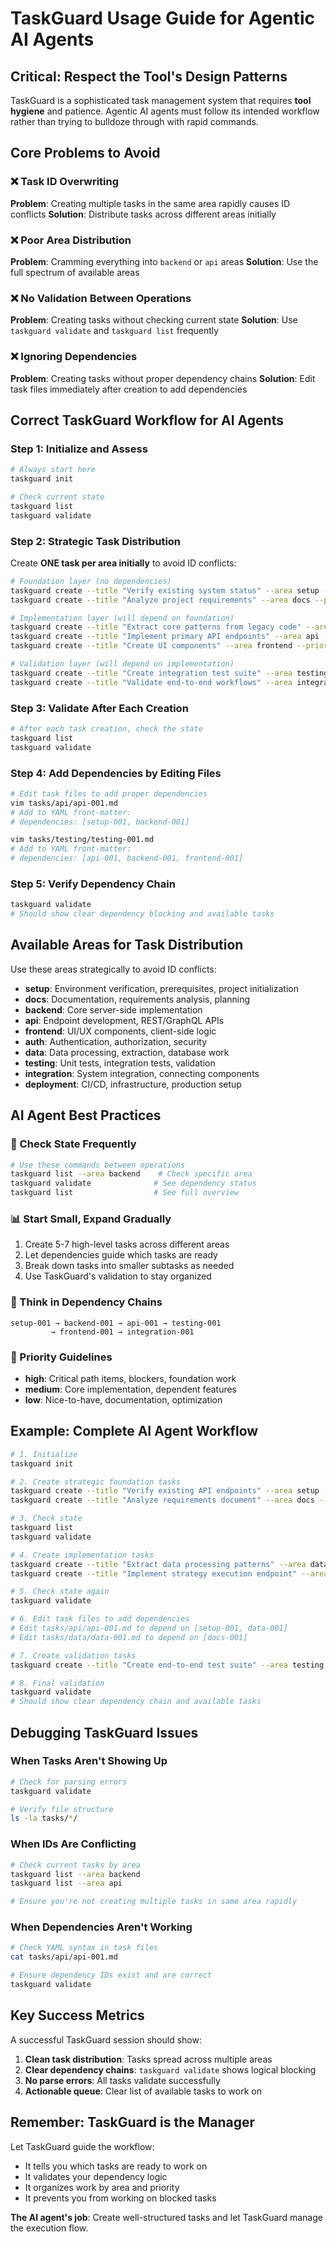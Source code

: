# TaskGuard Usage Guide for Agentic AI Agents

## Critical: Respect the Tool's Design Patterns

TaskGuard is a sophisticated task management system that requires **tool hygiene** and patience. Agentic AI agents must follow its intended workflow rather than trying to bulldoze through with rapid commands.

## Core Problems to Avoid

### ❌ Task ID Overwriting
**Problem**: Creating multiple tasks in the same area rapidly causes ID conflicts
**Solution**: Distribute tasks across different areas initially

### ❌ Poor Area Distribution
**Problem**: Cramming everything into `backend` or `api` areas
**Solution**: Use the full spectrum of available areas

### ❌ No Validation Between Operations
**Problem**: Creating tasks without checking current state
**Solution**: Use `taskguard validate` and `taskguard list` frequently

### ❌ Ignoring Dependencies
**Problem**: Creating tasks without proper dependency chains
**Solution**: Edit task files immediately after creation to add dependencies

## Correct TaskGuard Workflow for AI Agents

### Step 1: Initialize and Assess
```bash
# Always start here
taskguard init

# Check current state
taskguard list
taskguard validate
```

### Step 2: Strategic Task Distribution
Create **ONE task per area initially** to avoid ID conflicts:

```bash
# Foundation layer (no dependencies)
taskguard create --title "Verify existing system status" --area setup --priority high
taskguard create --title "Analyze project requirements" --area docs --priority high

# Implementation layer (will depend on foundation)
taskguard create --title "Extract core patterns from legacy code" --area backend --priority medium
taskguard create --title "Implement primary API endpoints" --area api --priority medium
taskguard create --title "Create UI components" --area frontend --priority medium

# Validation layer (will depend on implementation)
taskguard create --title "Create integration test suite" --area testing --priority medium
taskguard create --title "Validate end-to-end workflows" --area integration --priority low
```

### Step 3: Validate After Each Creation
```bash
# After each task creation, check the state
taskguard list
taskguard validate
```

### Step 4: Add Dependencies by Editing Files
```bash
# Edit task files to add proper dependencies
vim tasks/api/api-001.md
# Add to YAML front-matter:
# dependencies: [setup-001, backend-001]

vim tasks/testing/testing-001.md
# Add to YAML front-matter:
# dependencies: [api-001, backend-001, frontend-001]
```

### Step 5: Verify Dependency Chain
```bash
taskguard validate
# Should show clear dependency blocking and available tasks
```

## Available Areas for Task Distribution

Use these areas strategically to avoid ID conflicts:

- **setup**: Environment verification, prerequisites, project initialization
- **docs**: Documentation, requirements analysis, planning
- **backend**: Core server-side implementation
- **api**: Endpoint development, REST/GraphQL APIs
- **frontend**: UI/UX components, client-side logic
- **auth**: Authentication, authorization, security
- **data**: Data processing, extraction, database work
- **testing**: Unit tests, integration tests, validation
- **integration**: System integration, connecting components
- **deployment**: CI/CD, infrastructure, production setup

## AI Agent Best Practices

### 🔄 Check State Frequently
```bash
# Use these commands between operations
taskguard list --area backend    # Check specific area
taskguard validate              # See dependency status
taskguard list                  # See full overview
```

### 📊 Start Small, Expand Gradually
1. Create 5-7 high-level tasks across different areas
2. Let dependencies guide which tasks are ready
3. Break down tasks into smaller subtasks as needed
4. Use TaskGuard's validation to stay organized

### 🔗 Think in Dependency Chains
```
setup-001 → backend-001 → api-001 → testing-001
         → frontend-001 → integration-001
```

### 🎯 Priority Guidelines
- **high**: Critical path items, blockers, foundation work
- **medium**: Core implementation, dependent features
- **low**: Nice-to-have, documentation, optimization

## Example: Complete AI Agent Workflow

```bash
# 1. Initialize
taskguard init

# 2. Create strategic foundation tasks
taskguard create --title "Verify existing API endpoints" --area setup --priority high
taskguard create --title "Analyze requirements document" --area docs --priority high

# 3. Check state
taskguard list
taskguard validate

# 4. Create implementation tasks
taskguard create --title "Extract data processing patterns" --area data --priority medium
taskguard create --title "Implement strategy execution endpoint" --area api --priority medium

# 5. Check state again
taskguard validate

# 6. Edit task files to add dependencies
# Edit tasks/api/api-001.md to depend on [setup-001, data-001]
# Edit tasks/data/data-001.md to depend on [docs-001]

# 7. Create validation tasks
taskguard create --title "Create end-to-end test suite" --area testing --priority medium

# 8. Final validation
taskguard validate
# Should show clear dependency chain and available tasks
```

## Debugging TaskGuard Issues

### When Tasks Aren't Showing Up
```bash
# Check for parsing errors
taskguard validate

# Verify file structure
ls -la tasks/*/
```

### When IDs Are Conflicting
```bash
# Check current tasks by area
taskguard list --area backend
taskguard list --area api

# Ensure you're not creating multiple tasks in same area rapidly
```

### When Dependencies Aren't Working
```bash
# Check YAML syntax in task files
cat tasks/api/api-001.md

# Ensure dependency IDs exist and are correct
taskguard validate
```

## Key Success Metrics

A successful TaskGuard session should show:

1. **Clean task distribution**: Tasks spread across multiple areas
2. **Clear dependency chains**: `taskguard validate` shows logical blocking
3. **No parse errors**: All tasks validate successfully
4. **Actionable queue**: Clear list of available tasks to work on

## Remember: TaskGuard is the Manager

Let TaskGuard guide the workflow:
- It tells you which tasks are ready to work on
- It validates your dependency logic
- It organizes work by area and priority
- It prevents you from working on blocked tasks

**The AI agent's job**: Create well-structured tasks and let TaskGuard manage the execution flow.